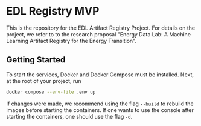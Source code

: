 # EDL Registry MVP

This is the repository for the EDL Artifact Registry Project. For details on the project, we refer to to the research proposal "Energy Data Lab: A Machine Learning Artifact Registry for the Energy Transition".

## Getting Started

To start the services, Docker and Docker Compose must be installed. Next, at the root of your project, run

```bash
docker compose --env-file .env up
```

If changes were made, we recommend using the flag `--build` to rebuild the images before starting the containers. If one wants to use the console after starting the containers, one should use the flag  `-d`.

